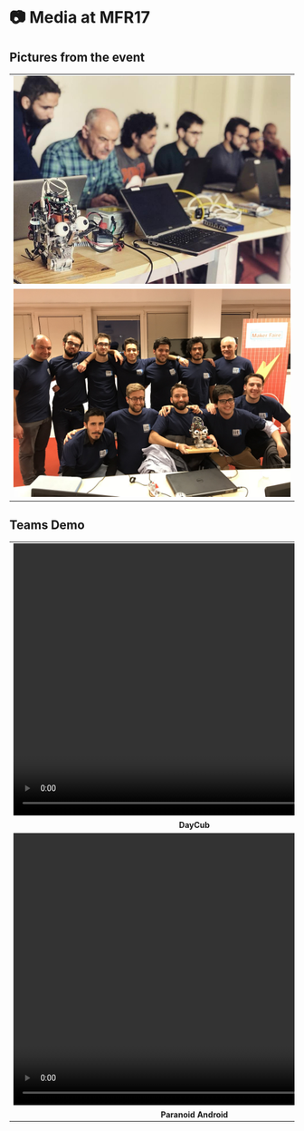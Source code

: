 📷 Media at MFR17
=================

## Pictures from the event

| |
| :---: |
| ![](./01.jpg) |
| ![](./02.jpg) |

## Teams Demo

| |
| :---: |
| <video width="640" height="480" controls> <source type="video/mp4" src="./daycub.mp4"> </video> |
| **DayCub** |
| <video width="640" height="480" controls> <source type="video/mp4" src="./paranoid-android.mp4"> </video> |
| **Paranoid Android** |
